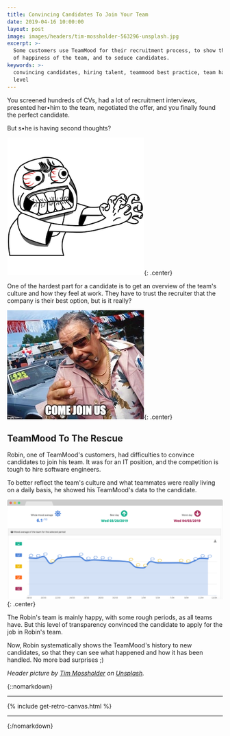 ```yaml
---
title: Convincing Candidates To Join Your Team
date: 2019-04-16 10:00:00
layout: post
image: images/headers/tim-mossholder-563296-unsplash.jpg
excerpt: >-
  Some customers use TeamMood for their recruitment process, to show the level
  of happiness of the team, and to seduce candidates.
keywords: >-
  convincing candidates, hiring talent, teammood best practice, team happiness
  level
---
```


You screened hundreds of CVs, had a lot of recruitment interviews, presented her•him to the team, negotiated the offer, and you finally found the perfect candidate.

But s•he is having second thoughts?

![A recruiter after learning that the candidate has second thoughts](/uploads/angry-meme-transparent-png.png "A recruiter after learning that the candidate has second thoughts"){: .center}

One of the hardest part for a candidate is to get an overview of the team's culture and how they feel at work. They have to trust the recruiter that the company is their best option, but is it really?

![A trusty recruiter](/uploads/joinus.jpg "A trusty recruiter"){: .center}

## TeamMood To The Rescue

Robin, one of TeamMood's customers, had difficulties to convince candidates to join his team. It was for an IT position, and the competition is tough to hire software engineers.

To better reflect the team's culture and what teammates were really living on a daily basis, he showed his TeamMood's data to the candidate.

![TeamMood analytics](/uploads/teammood-analytics-1.png "TeamMood analytics"){: .center}

The Robin's team is mainly happy, with some rough periods, as all teams have. But this level of transparency convinced the candidate to apply for the job in Robin's team.

Now, Robin systematically shows the TeamMood's history to new candidates, so that they can see what happened and how it has been handled. No more bad surprises ;)

*Header picture by [Tim Mossholder](https://unsplash.com/photos/GOMhuCj-O9w?utm_source=unsplash&amp;utm_medium=referral&amp;utm_content=creditCopyText) on [Unsplash](https://unsplash.com/search/photos/hiring?utm_source=unsplash&amp;utm_medium=referral&amp;utm_content=creditCopyText).*

{::nomarkdown}
<hr/>
  {% include get-retro-canvas.html %}
<hr/>
{:/nomarkdown}